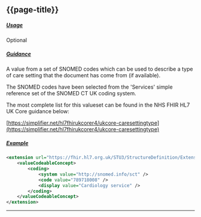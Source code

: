## {{page-title}}

<h5><ins>Usage</ins></h5>

<span class="mro-circle optional" title="Optional"></span> Optional

<h5><ins>Guidance</ins></h5>

A value from a set of SNOMED codes which can be used to describe a type of care setting that the document has come from (if available).

The SNOMED codes have been selected from the 'Services' simple reference set of the SNOMED CT UK coding system.

The most complete list for this valueset can be found in the NHS FHIR HL7 UK Core guidance below:

[https://simplifier.net/hl7fhirukcorer4/ukcore-caresettingtype](https://simplifier.net/hl7fhirukcorer4/ukcore-caresettingtype)


<h5><ins>Example</ins></h5>

```xml
<extension url="https://fhir.hl7.org.uk/STU3/StructureDefinition/Extension-CareConnect-CareSettingType-1">
    <valueCodeableConcept>
        <coding>
            <system value="http://snomed.info/sct" />
            <code value="789718008" />
            <display value="Cardiology service" />
        </coding>
    </valueCodeableConcept>
</extension>
```

---